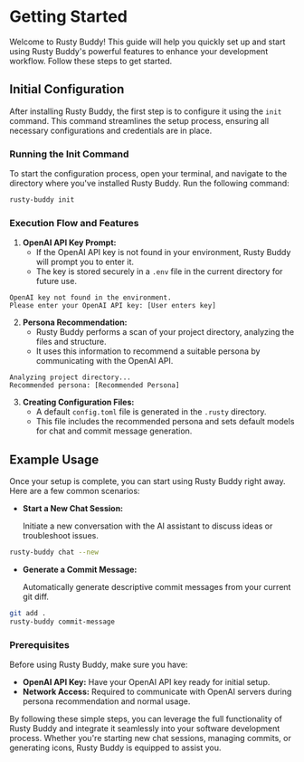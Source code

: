# Getting Started

Welcome to Rusty Buddy! This guide will help you quickly set up and start using Rusty Buddy's powerful features to enhance your development workflow. Follow these steps to get started.

## Initial Configuration

After installing Rusty Buddy, the first step is to configure it using the `init` command. This command streamlines the setup process, ensuring all necessary configurations and credentials are in place.

### Running the Init Command

To start the configuration process, open your terminal, and navigate to the directory where you've installed Rusty Buddy. Run the following command:

```bash
rusty-buddy init
```

### Execution Flow and Features

1. **OpenAI API Key Prompt:**
   - If the OpenAI API key is not found in your environment, Rusty Buddy will prompt you to enter it.
   - The key is stored securely in a `.env` file in the current directory for future use.

```text
OpenAI key not found in the environment.
Please enter your OpenAI API key: [User enters key]
```

2. **Persona Recommendation:**
   - Rusty Buddy performs a scan of your project directory, analyzing the files and structure.
   - It uses this information to recommend a suitable persona by communicating with the OpenAI API.
  
```text
Analyzing project directory...
Recommended persona: [Recommended Persona]
```

3. **Creating Configuration Files:**
   - A default `config.toml` file is generated in the `.rusty` directory.
   - This file includes the recommended persona and sets default models for chat and commit message generation.

## Example Usage

Once your setup is complete, you can start using Rusty Buddy right away. Here are a few common scenarios:

- **Start a New Chat Session:**

  Initiate a new conversation with the AI assistant to discuss ideas or troubleshoot issues.

```bash
rusty-buddy chat --new
```

- **Generate a Commit Message:**

  Automatically generate descriptive commit messages from your current git diff.

```bash
git add .
rusty-buddy commit-message
```

### Prerequisites

Before using Rusty Buddy, make sure you have:

- **OpenAI API Key:** Have your OpenAI API key ready for initial setup.
- **Network Access:** Required to communicate with OpenAI servers during persona recommendation and normal usage.

By following these simple steps, you can leverage the full functionality of Rusty Buddy and integrate it seamlessly into your software development process. Whether you're starting new chat sessions, managing commits, or generating icons, Rusty Buddy is equipped to assist you.